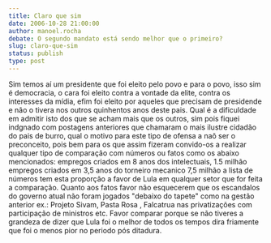 ```yaml
---
title: Claro que sim
date: 2006-10-28 21:00:00
author: manoel.rocha
debate: O segundo mandato está sendo melhor que o primeiro?
slug: claro-que-sim
status: publish 
type: post
---
```


Sim temos aí um presidente que foi eleito pelo povo e para o povo, isso sim é democracia, o cara foi eleito contra a vontade da elite, contra os interesses da mídia, efim foi eleito por aqueles que precisam de presidende e não o tivera nos outros quinhentos anos deste pais. Qual é a dificuldade em admitir isto dos que se acham mais que os outros, sim pois fiquei indgnado com postagens anteriores que chamaram o mais ilustre cidadão do pais de burro, qual o motivo para este tipo de ofensa a naõ ser o preconceito, pois bem para os que assim fizeram convido-os a realizar qualquer tipo de comparação com números ou fatos como os abaixo mencionados:
empregos criados em 8 anos dos intelectuais, 1.5 milhão
empregos criados em 3,5 anos do torneiro mecanico 7,5 milhão
a lista de números tem esta proporção a favor de Lula em qualquer setor que for feita a comparação.
Quanto aos fatos favor não esquecerem que os escandalos do governo atual não foram jogados "debaixo do tapete" como na gestão anterior ex.: Projeto Sivam, Pasta Rosa , Falcatrua nas privatizações com participação de ministros etc. 
Favor comparar porque se não tiveres a grandeza de dizer que Lula foi o melhor de todos os tempos dira friamente que foi o menos pior no periodo pós ditadura.
